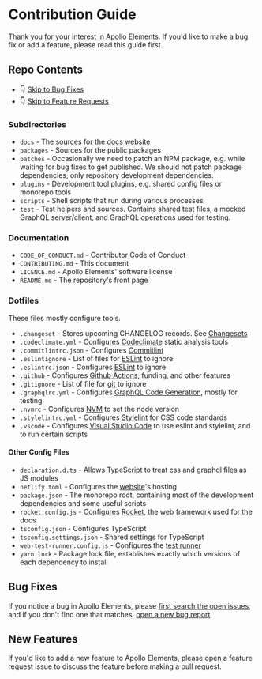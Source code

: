# Contribution Guide

Thank you for your interest in Apollo Elements. If you'd like to make a bug fix or add a feature, please read this guide first.

## Repo Contents

- 👇 [Skip to Bug Fixes](#bug-fixes)
- 👇 [Skip to Feature Requests](#new-features)

### Subdirectories

- `docs` - The sources for the [docs website](https://apolloelements.dev)
- `packages` - Sources for the public packages
- `patches` - Occasionally we need to patch an NPM package, e.g. while waiting for bug fixes to get published. We should not patch package dependencies, only repository development dependencies.
- `plugins` - Development tool plugins, e.g. shared config files or monorepo tools
- `scripts` - Shell scripts that run during various processes
- `test` - Test helpers and sources. Contains shared test files, a mocked GraphQL server/client, and GraphQL operations used for testing.

### Documentation

- `CODE_OF_CONDUCT.md` - Contributor Code of Conduct
- `CONTRIBUTING.md` - This document
- `LICENCE.md` - Apollo Elements' software license
- `README.md` - The repository's front page

### Dotfiles

These files mostly configure tools.

- `.changeset` - Stores upcoming CHANGELOG records. See [Changesets](https://github.com/atlassian/changesets)
- `.codeclimate.yml` - Configures [Codeclimate](https://codeclimate.com/) static analysis tools
- `.commitlintrc.json` - Configures [Commitlint](https://commitlint.js.org/#/)
- `.eslintignore` - List of files for [ESLint](https://eslint.org) to ignore
- `.eslintrc.json` - Configures [ESLint](https://eslint.org) to ignore
- `.github` - Configures [Github Actions](https://github.com/apollo-elements/apollo-elements/actions), funding, and other features
- `.gitignore` - List of file for [git](https://git-scm.com/docs/gitignore) to ignore
- `.graphqlrc.yml` - Configures [GraphQL Code Generation](https://graphql-code-generator.com/), mostly for testing
- `.nvmrc` - Configures [NVM](https://github.com/nvm-sh/nvm) to set the node version
- `.stylelintrc.yml` - Configures [Stylelint](https://stylelint.io/) for CSS code standards
- `.vscode` - Configures [Visual Studio Code](https://code.visualstudie.com) to use eslint and stylelint, and to run certain scripts

#### Other Config Files

- `declaration.d.ts` - Allows TypeScript to treat css and graphql files as JS modules
- `netlify.toml` - Configures the [website](https://apolloelements.dev)'s hosting
- `package.json` - The monorepo root, containing most of the development dependencies and some useful scripts
- `rocket.config.js` - Configures [Rocket](https://rocket.modern-web.dev), the web framework used for the docs
- `tsconfig.json` - Configures TypeScript
- `tsconfig.settings.json` - Shared settings for TypeScript
- `web-test-runner.config.js` - Configures the [test runner](https://modern-web.dev/guides/test-runner/getting-started/)
- `yarn.lock` - Package lock file, establishes exactly which versions of each dependency to install

## Bug Fixes

If you notice a bug in Apollo Elements, please [first search the open issues](https://github.com/apollo-elements/apollo-elements/issues), and if you don't find one that matches, [open a new bug report](https://github.com/apollo-elements/apollo-elements/issues/new?assignees=&labels=bug&template=bug_report.md&title=Apollo+Elements+Bug)

## New Features

If you'd like to add a new feature to Apollo Elements, please open a feature request issue to discuss the feature before making a pull request.
